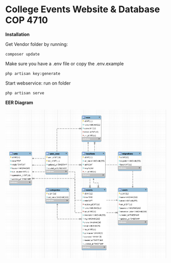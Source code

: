 # College Events Website & Database COP 4710
**Installation**

Get Vendor folder by running:
```
composer update
```

Make sure you have a .env file or copy the .env.example

```
php artisan key:generate
```

Start webservice: run on folder

```
php artisan serve
```

**EER Diagram**

![EER](CollegeEvents/EER_Diagram.PNG "EER Diagram")
